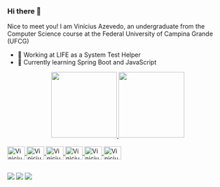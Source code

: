 ### Hi there 👋

Nice to meet you! I am Vinícius Azevedo, an undergraduate from the Computer Science course at the Federal University of Campina Grande (UFCG)

- 💼 Working at LIFE as a System Test Helper
- 🌱 Currently learning Spring Boot and JavaScript

<div align="center">
  <a href="https://github.com/viniciussousaazevedo">
  <img height="150em" src="https://github-readme-stats.vercel.app/api?username=viniciussousaazevedo&show_icons=true&theme=dracula&include_all_commits=true&count_private=true"/>
  <img height="150em" src="https://github-readme-stats.vercel.app/api/top-langs/?username=viniciussousaazevedo&layout=compact&langs_count=7&theme=dracula"/>
</div>
<div style="display: inline_block"><br>
  <img align="center" alt="Vinicius-Java" height="30" width="40" src="https://cdn.jsdelivr.net/gh/devicons/devicon/icons/java/java-original.svg">
  <img align="center" alt="Vinicius-Python" height="30" width="40" src="https://cdn.jsdelivr.net/gh/devicons/devicon/icons/python/python-original.svg">
  <img align="center" alt="Vinicius-SQL" height="30" width="40" src="https://cdn.jsdelivr.net/gh/devicons/devicon/icons/postgresql/postgresql-original.svg">
  <img align="center" alt="Vinicius-Spring" height="30" width="40" src="https://cdn.jsdelivr.net/gh/devicons/devicon/icons/spring/spring-original.svg">
  <img align="center" alt="Vinicius-Git" height="30" width="40" src="https://cdn.jsdelivr.net/gh/devicons/devicon/icons/git/git-original.svg">
  <img align="center" alt="Vinicius-GitHub" height="30" width="40" src="https://cdn.jsdelivr.net/gh/devicons/devicon/icons/github/github-original.svg">
</div>
  
##
  
<div> 
  <a href="https://www.youtube.com/channel/UCl07cyC7QJB9EhgsmYsF6tQ" target="_blank"><img src="https://img.shields.io/badge/YouTube-FF0000?style=for-the-badge&logo=youtube&logoColor=white" target="_blank"></a>
  <a href = "mailto:sousa0240@gmail.com"><img src="https://img.shields.io/badge/-Gmail-%23333?style=for-the-badge&logo=gmail&logoColor=white" target="_blank"></a>
  <a href="https://www.linkedin.com/in/vinicius-sousa-azevedo/?locale=en_US" target="_blank"><img src="https://img.shields.io/badge/-LinkedIn-%230077B5?style=for-the-badge&logo=linkedin&logoColor=white" target="_blank"></a> 
</div>
